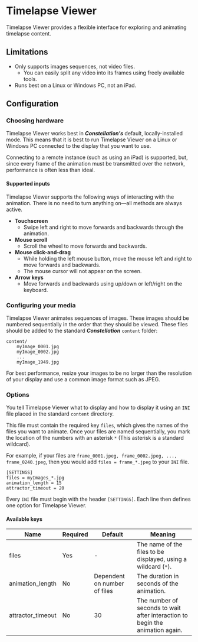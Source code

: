 # Timelapse Viewer
Timelapse Viewer provides a flexible interface for exploring and animating timelapse content.

## Limitations
* Only supports images sequences, not video files.
  * You can easily split any video into its frames using freely available tools.
* Runs best on a Linux or Windows PC, not an iPad.
## Configuration

### Choosing hardware
Timelapse Viewer works best in **_Constellation's_** default, locally-installed mode. This means that it is best to run Timelapse Viewer on a Linux or Windows PC connected to the display that you want to use. 

Connecting to a remote instance (such as using an iPad) is supported, but, since every frame of the animation must be transmitted over the network, performance is often less than ideal.

#### Supported inputs
Timelapse Viewer supports the following ways of interacting with the animation. There is no need to turn anything on—all methods are always active.
* **Touchscreen**
  * Swipe left and right to move forwards and backwards through the animation.
* **Mouse scroll**
  * Scroll the wheel to move forwards and backwards.
* **Mouse click-and-drag**
  * While holding the left mouse button, move the mouse left and right to move forwards and backwards.
  * The mouse cursor will not appear on the screen.
* **Arrow keys**
  * Move forwards and backwards using up/down or left/right on the keyboard.

### Configuring your media
Timelapse Viewer animates sequences of images. These images should be numbered sequentially in the order that they should be viewed. These files should be added to the standard **_Constellation_** `content` folder:

```
content/
    myImage_0001.jpg
    myImage_0002.jpg
    ...
    myImage_1949.jpg
```

For best performance, resize your images to be no larger than the resolution of your display and use a common image format such as JPEG.

### Options
You tell Timelapse Viewer what to display and how to display it using an `INI` file placed in the standard `content` directory.

This file must contain the required key `files`, which gives the names of the files you want to animate. Once your files are named sequentially, you mark the location of the numbers with an asterisk `*` (This asterisk is a standard wildcard). 

For example, if your files are `frame_0001.jpeg, frame_0002.jpeg, ..., frame_0240.jpeg`, then you would add `files = frame_*.jpeg` to your `INI` file.

```
[SETTINGS]
files = myImages_*.jpg
animation_length = 15
attractor_timeout = 20
```

Every `INI` file must begin with the header `[SETTINGS]`. Each line then defines one option for Timelapse Viewer.

#### Available keys
| Name              | Required | Default                      | Meaning                                                                       |
|-------------------|----------|------------------------------|-------------------------------------------------------------------------------|
| files             | Yes      | -                            | The name of the files to be displayed, using a wildcard (`*`).                |
 | animation_length  | No       | Dependent on number of files | The duration in seconds of the animation.                                     | 
 | attractor_timeout | No       | 30                           | The number of seconds to wait after interaction to begin the animation again. |